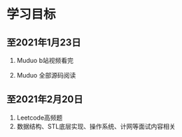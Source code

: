 # 学习目标

## 至2021年1月23日

1. Muduo b站视频看完

2. Muduo 全部源码阅读

   

## 至2021年2月20日

1. Leetcode高频题
2. 数据结构、STL底层实现、操作系统、计网等面试内容相关